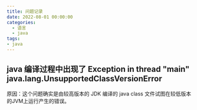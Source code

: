 ```yaml
---
title: 问题记录
date: 2022-08-01 00:00:00
categories:
  - 语言
  - java
tags:
- java
---
```


## java 编译过程中出现了 Exception in thread "main" java.lang.UnsupportedClassVersionError

原因：这个问题确实是由较高版本的 JDK 编译的 java class 文件试图在较低版本的JVM上运行产生的错误。
